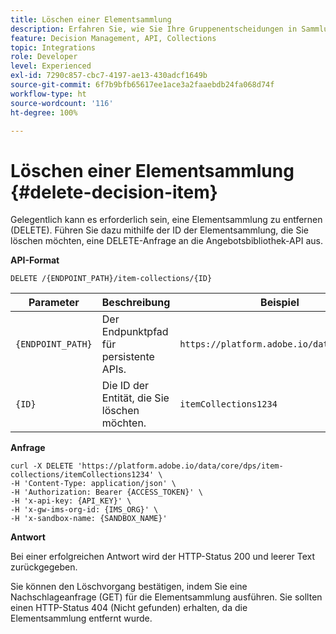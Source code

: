 ```yaml
---
title: Löschen einer Elementsammlung
description: Erfahren Sie, wie Sie Ihre Gruppenentscheidungen in Sammlungen kategorisieren.
feature: Decision Management, API, Collections
topic: Integrations
role: Developer
level: Experienced
exl-id: 7290c857-cbc7-4197-ae13-430adcf1649b
source-git-commit: 6f7b9bfb65617ee1ace3a2faaebdb24fa068d74f
workflow-type: ht
source-wordcount: '116'
ht-degree: 100%

---
```


# Löschen einer Elementsammlung {#delete-decision-item}

Gelegentlich kann es erforderlich sein, eine Elementsammlung zu entfernen (DELETE). Führen Sie dazu mithilfe der ID der Elementsammlung, die Sie löschen möchten, eine DELETE-Anfrage an die Angebotsbibliothek-API aus.

**API-Format**

```http
DELETE /{ENDPOINT_PATH}/item-collections/{ID}
```

| Parameter | Beschreibung | Beispiel |
| --------- | ----------- | ------- |
| `{ENDPOINT_PATH}` | Der Endpunktpfad für persistente APIs. | `https://platform.adobe.io/data/core/dps` |
| `{ID}` | Die ID der Entität, die Sie löschen möchten. | `itemCollections1234` |

**Anfrage**

```shell
curl -X DELETE 'https://platform.adobe.io/data/core/dps/item-collections/itemCollections1234' \
-H 'Content-Type: application/json' \
-H 'Authorization: Bearer {ACCESS_TOKEN}' \
-H 'x-api-key: {API_KEY}' \
-H 'x-gw-ims-org-id: {IMS_ORG}' \
-H 'x-sandbox-name: {SANDBOX_NAME}'
```

**Antwort**

Bei einer erfolgreichen Antwort wird der HTTP-Status 200 und leerer Text zurückgegeben.

Sie können den Löschvorgang bestätigen, indem Sie eine Nachschlageanfrage (GET) für die Elementsammlung ausführen. Sie sollten einen HTTP-Status 404 (Nicht gefunden) erhalten, da die Elementsammlung entfernt wurde.
